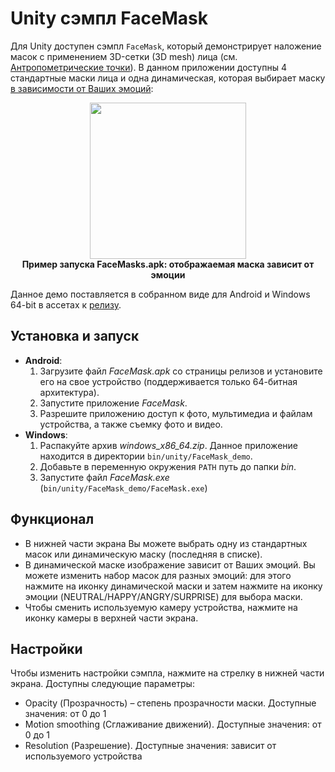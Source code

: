 # Unity сэмпл FaceMask

Для Unity доступен сэмпл `FaceMask`, который демонстрирует наложение масок c применением 3D-сетки (3D mesh) лица (см. [Антропометрические точки](/doc/ru/development/face_capturing.md#антропометрические-точки)). В данном приложении доступны 4 стандартные маски лица и одна динамическая, которая выбирает маску [в зависимости от Ваших эмоций](/doc/ru/development/face_estimation.md#эмоции): 

<p align="center">
<img width="250" src="/doc/img/unity_demo.gif"><br>
<b>Пример запуска FaceMasks.apk: отображаемая маска зависит от эмоции</b>
</p>

Данное демо поставляется в собранном виде для Android и Windows 64-bit в ассетах к [релизу](https://github.com/3DiVi/face-sdk/releases).

## Установка и запуск 
 
* **Android**: 
  1. Загрузите файл *FaceMask.apk* со страницы релизов и установите его на свое устройство (поддерживается только 64-битная архитектура). 
  2. Запустите приложение *FaceMask*.
  3. Разрешите приложению доступ к фото, мультимедиа и файлам устройства, а также съемку фото и видео. 
* **Windows**: 
  1. Распакуйте архив *windows_x86_64.zip*. Данное приложение находится в директории `bin/unity/FaceMask_demo`. 
  2. Добавьте в переменную окружения `PATH` путь до папки *bin*.
  3. Запустите файл *FaceMask.exe* (`bin/unity/FaceMask_demo/FaceMask.exe`)

## Функционал 

* В нижней части экрана Вы можете выбрать одну из стандартных масок или динамическую маску (последняя в списке). 
* В динамической маске изображение зависит от Ваших эмоций. Вы можете изменить набор масок для разных эмоций: для этого нажмите на иконку динамической маски и затем нажмите на иконку эмоции (NEUTRAL/HAPPY/ANGRY/SURPRISE) для выбора маски. 
* Чтобы сменить используемую камеру устройства, нажмите на иконку камеры в верхней части экрана. 
  
## Настройки 

Чтобы изменить настройки сэмпла, нажмите на стрелку в нижней части экрана. Доступны следующие параметры: 
* Opacity (Прозрачность) – степень прозрачности маски. Доступные значения: от 0 до 1 
* Motion smoothing (Сглаживание движений). Доступные значения: от 0 до 1 
* Resolution (Разрешение). Доступные значения: зависит от используемого устройства
